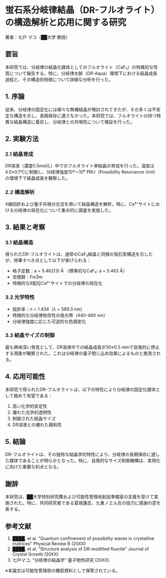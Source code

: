 # 蛍石系分岐律結晶（DR-フルオライト）の構造解析と応用に関する研究
著者：七戸 マコ（██大学 教授）

## 要旨
本研究では、分岐律の結晶化媒体としてのフルオライト（CaF₂）の特異的な性質について報告する。特に、分岐律水脈（DR-Aqua）環境下における結晶成長過程と、その構造的特徴について詳細な分析を行った。

## 1. 序論
従来、分岐律の固定化には様々な無機結晶が検討されてきたが、その多くは不安定な構造を示し、長期保存に適さなかった。本研究では、フルオライトの持つ特異な結晶構造に着目し、分岐律との共鳴性について検証を行った。

## 2. 実験方法
### 2.1 結晶育成
DR溶液（濃度0.5mol/L）中でのフルオライト単結晶の育成を行った。温度は4.0±0.1℃に制御し、分岐律強度10⁴～10⁶ PRU（Possibility Resonance Unit）の環境下で結晶成長を観察した。

### 2.2 構造解析
X線回折および量子共鳴分光法を用いて結晶構造を解析。特に、Ca²⁺サイトにおける分岐律の局在化について重点的に調査を実施した。

## 3. 結果と考察
### 3.1 結晶構造
得られたDR-フルオライトは、通常のCaF₂結晶と同様の蛍石型構造を示したが、特筆すべき点として以下が挙げられる：
- 格子定数：a = 5.462(3) Å （標準的なCaF₂: a = 5.463 Å）
- 空間群：Fm3̄m
- 特徴的な8配位Ca²⁺サイトでの分岐律の局在化

### 3.2 光学特性
- 屈折率：n = 1.434（λ = 589.3 nm）
- 特徴的な分岐律依存性の発光帯（440-460 nm）
- 分岐律強度に応じた可逆的な色調変化

### 3.3 結晶サイズの制御
最も興味深い発見として、DR溶液中での結晶成長が30±0.5 mmで自発的に停止する現象が観察された。これは分岐律の量子閉じ込め効果によるものと推測される。

## 4. 応用可能性
本研究で得られたDR-フルオライトは、以下の特性により分岐律の固定化媒体として極めて有望である：
1. 高い化学的安定性
2. 優れた光学的透明性
3. 制御された結晶サイズ
4. DR溶液との優れた親和性

## 5. 結論
DR-フルオライトは、その独特な結晶学的特性により、分岐律の長期保存に適した媒体であることが明らかとなった。特に、自発的なサイズ制御機構は、実用化に向けた重要な利点となる。

## 謝辞
本研究は、██大学特別研究費および可能性管理局創設準備室の支援を受けて実施された。特に、共同研究者である葛城蓮氏、九重ノエル氏の協力に感謝の意を表する。

## 参考文献
1. ████, et al. "Quantum confinement of possibility waves in crystalline matrices" Physical Review B (20XX)
2. ████, et al. "Structure analysis of DR-modified fluorite" Journal of Crystal Growth (20XX)
3. 七戸マコ, "分岐律の結晶学" 量子物性研究 (20XX)

※本論文は可能性管理局の機密資料として保管されている。